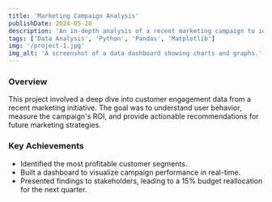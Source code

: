 ```yaml
---
title: 'Marketing Campaign Analysis'
publishDate: 2024-05-20
description: 'An in-depth analysis of a recent marketing campaign to identify key drivers of success and areas for improvement.'
tags: ['Data Analysis', 'Python', 'Pandas', 'Matplotlib']
img: '/project-1.jpg'
img_alt: 'A screenshot of a data dashboard showing charts and graphs.'
---
```


### Overview

This project involved a deep dive into customer engagement data from a recent marketing initiative. The goal was to understand user behavior, measure the campaign's ROI, and provide actionable recommendations for future marketing strategies.

### Key Achievements

- Identified the most profitable customer segments.
- Built a dashboard to visualize campaign performance in real-time.
- Presented findings to stakeholders, leading to a 15% budget reallocation for the next quarter.
